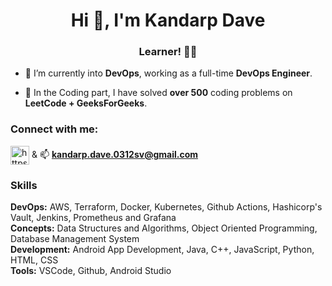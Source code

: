 <h1 align="center">Hi 👋, I'm Kandarp Dave</h1>
<h3 align="center">Learner! 👨‍💻</h3>

- 🔭 I’m currently into **DevOps**, working as a full-time **DevOps Engineer**.

- 🌱 In the Coding part, I have solved **over 500** coding problems on **LeetCode + GeeksForGeeks**. 

<h3 align="left">Connect with me:</h3>
<p align="left">
<a href="https://www.linkedin.com/in/kandarp-dave-489b331a4/" target="blank"><img align="center" src="https://www.svgrepo.com/show/110195/linkedin.svg" alt="https://www.linkedin.com/in/kandarp-dave-489b331a4/" height="30" width="30" /></a>  &  📫 <a href="mailto: kandarp.dave.0312sv@gmail.com"> <strong>kandarp.dave.0312sv@gmail.com</strong></a>
</p>

<h3 align="left">Skills</h3>
<p><strong>DevOps:</strong> AWS, Terraform, Docker, Kubernetes, Github Actions, Hashicorp's Vault, Jenkins, Prometheus and Grafana<br> <strong>Concepts:</strong> Data Structures and Algorithms, Object Oriented Programming, Database Management System <br> <strong>Development:</strong> Android App Development, Java, C++, JavaScript, Python, HTML, CSS  <br> <strong>Tools:</strong> VSCode, Github, Android Studio</p>
